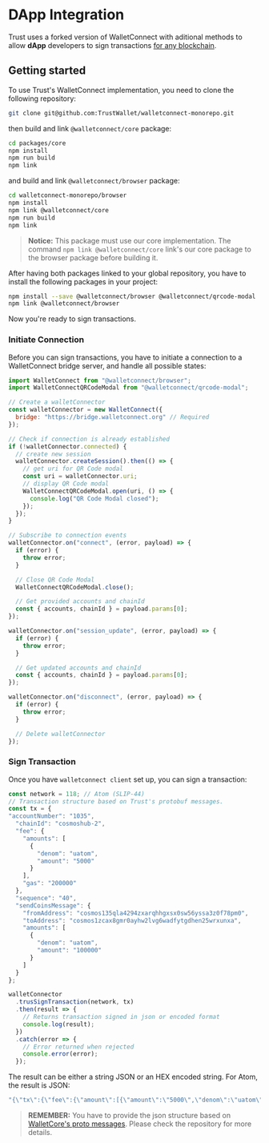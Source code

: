 # DApp Integration

Trust uses a forked version of WalletConnect with aditional methods to allow **dApp** developers
to sign transactions [for any blockchain](https://github.com/TrustWallet/wallet-core/blob/master/docs/coins.md). 

## Getting started
To use Trust's WalletConnect implementation, you need to clone the following repository:

```bash
git clone git@github.com:TrustWallet/walletconnect-monorepo.git
```

then build and link `@walletconnect/core` package:

```bash
cd packages/core
npm install
npm run build
npm link
```

and build and link `@walletconnect/browser` package:

```bash
cd walletconnect-monorepo/browser
npm install
npm link @walletconnect/core
npm run build
npm link
```

> **Notice:** This package must use our core implementation. The command `npm link @walletconnect/core` link's our core package to the browser package before building it.

After having both packages linked to your global repository, you have to install the following packages in your project:

```bash
npm install --save @walletconnect/browser @walletconnect/qrcode-modal
npm link @walletconnect/browser
```

Now you're ready to sign transactions.

### Initiate Connection
Before you can sign transactions, you have to initiate a connection to a WalletConnect bridge server, and handle all possible states:

```javascript
import WalletConnect from "@walletconnect/browser";
import WalletConnectQRCodeModal from "@walletconnect/qrcode-modal";

// Create a walletConnector
const walletConnector = new WalletConnect({
  bridge: "https://bridge.walletconnect.org" // Required
});

// Check if connection is already established
if (!walletConnector.connected) {
  // create new session
  walletConnector.createSession().then(() => {
    // get uri for QR Code modal
    const uri = walletConnector.uri;
    // display QR Code modal
    WalletConnectQRCodeModal.open(uri, () => {
      console.log("QR Code Modal closed");
    });
  });
}

// Subscribe to connection events
walletConnector.on("connect", (error, payload) => {
  if (error) {
    throw error;
  }

  // Close QR Code Modal
  WalletConnectQRCodeModal.close();

  // Get provided accounts and chainId
  const { accounts, chainId } = payload.params[0];
});

walletConnector.on("session_update", (error, payload) => {
  if (error) {
    throw error;
  }

  // Get updated accounts and chainId
  const { accounts, chainId } = payload.params[0];
});

walletConnector.on("disconnect", (error, payload) => {
  if (error) {
    throw error;
  }

  // Delete walletConnector
});
```

### Sign Transaction
Once you have `walletconnect client` set up, you can sign a transaction:

```javascript
const network = 118; // Atom (SLIP-44)
// Transaction structure based on Trust's protobuf messages.
const tx = {
"accountNumber": "1035",
  "chainId": "cosmoshub-2",
  "fee": {
    "amounts": [
      {
        "denom": "uatom",
        "amount": "5000"
      }
    ],
    "gas": "200000"
  },
  "sequence": "40",
  "sendCoinsMessage": {
    "fromAddress": "cosmos135qla4294zxarqhhgxsx0sw56yssa3z0f78pm0",
    "toAddress": "cosmos1zcax8gmr0ayhw2lvg6wadfytgdhen25wrxunxa",
    "amounts": [
      {
        "denom": "uatom",
        "amount": "100000"
      }
    ]
  }
};

walletConnector
  .trusSignTransaction(network, tx)
  .then(result => {
    // Returns transaction signed in json or encoded format
    console.log(result);
  })
  .catch(error => {
    // Error returned when rejected
    console.error(error);
  });
```

The result can be either a string JSON or an HEX encoded string. For Atom, the result is JSON:
```javascript
"{\"tx\":{\"fee\":{\"amount\":[{\"amount\":\"5000\",\"denom\":\"uatom\"}],\"gas\":\"200000\"},\"memo\":\"\",\"msg\":[{\"type\":\"cosmos-sdk/MsgSend\",\"value\":{\"amount\":[{\"amount\":\"100000\",\"denom\":\"uatom\"}],\"from_address\":\"cosmos135qla4294zxarqhhgxsx0sw56yssa3z0f78pm0\",\"to_address\":\"cosmos1zcax8gmr0ayhw2lvg6wadfytgdhen25wrxunxa\"}}],\"signatures\":[{\"pub_key\":{\"type\":\"tendermint/PubKeySecp256k1\",\"value\":\"A+mYPFOMSp6IYyXsW5uKTGWbXrBgeOOFXHNhLGDsGFP7\"},\"signature\":\"m10iqKAHQ5Ku5f6NcZdP29fPOYRRR+p44FbGHqpIna45AvYWrJFbsM45xbD+0ueX+9U3KYxG/jSs2I8JO55U9A==\"}],\"type\":\"cosmos-sdk/MsgSend\"}}"
```
> **REMEMBER:** You have to provide the json structure based on [WalletCore's proto messages](https://github.com/TrustWallet/wallet-core/tree/master/src/proto). Please check the repository for more details.